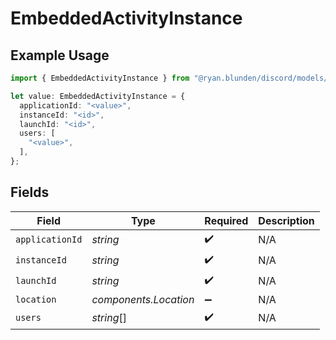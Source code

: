# EmbeddedActivityInstance

## Example Usage

```typescript
import { EmbeddedActivityInstance } from "@ryan.blunden/discord/models/components";

let value: EmbeddedActivityInstance = {
  applicationId: "<value>",
  instanceId: "<id>",
  launchId: "<id>",
  users: [
    "<value>",
  ],
};
```

## Fields

| Field                 | Type                  | Required              | Description           |
| --------------------- | --------------------- | --------------------- | --------------------- |
| `applicationId`       | *string*              | :heavy_check_mark:    | N/A                   |
| `instanceId`          | *string*              | :heavy_check_mark:    | N/A                   |
| `launchId`            | *string*              | :heavy_check_mark:    | N/A                   |
| `location`            | *components.Location* | :heavy_minus_sign:    | N/A                   |
| `users`               | *string*[]            | :heavy_check_mark:    | N/A                   |